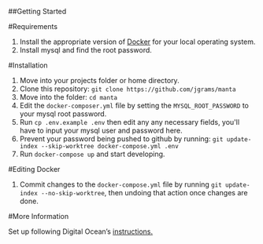 ##Getting Started

#Requirements

1. Install the appropriate version of [Docker](https://docs.docker.com/install) for your local operating system.
1. Install mysql and find the root password.

#Installation
1. Move into your projects folder or home directory.
1. Clone this repository: `git clone https://github.com/jgrams/manta`
1. Move into the folder: `cd manta`
1. Edit the `docker-composer.yml` file by setting the `MYSQL_ROOT_PASSWORD` to your mysql root password.
1. Run `cp .env.example .env` then edit any any necessary fields, you'll have to input your mysql user and password here. 
1. Prevent your password being pushed to github by running: `git update-index --skip-worktree docker-compose.yml .env`
1. Run `docker-compose up` and start developing.

#Editing Docker

1. Commit changes to the `docker-compose.yml` file by running `git update-index --no-skip-worktree`, then undoing that action once changes are done.

#More Information

Set up following Digital Ocean’s [instructions.](https://www.digitalocean.com/community/tutorials/how-to-set-up-laravel-nginx-and-mysql-with-docker-compose)

